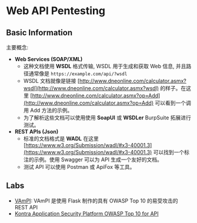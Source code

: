 # Web API Pentesting

## Basic Information

主要概念:

* **Web Services (SOAP/XML)**
  * 这种文档使用 **WSDL** 格式传输, WSDL 用于生成和获取 Web 信息, 并且路径通常像是 `https://example.com/api/?wsdl`
  * WSDL 文档就像是链接 [http://www.dneonline.com/calculator.asmx?wsdl](http://www.dneonline.com/calculator.asmx?wsdl) 的样子。在这里 [http://www.dneonline.com/calculator.asmx?op=Add](http://www.dneonline.com/calculator.asmx?op=Add) 可以看到一个调用 Add 方法的示例。
  * 为了解析这些文档可以使用使用 **SoapUI** 或 **WSDLer** BurpSuite 拓展进行测试。
* **REST APIs (Json)**
  * 标准的文档格式是 **WADL** 在这里 [https://www.w3.org/Submission/wadl/#x3-40001.3](https://www.w3.org/Submission/wadl/#x3-40001.3) 可以找到一个标注的示例。使用 Swagger 可以为 API 生成一个友好的文档。
  * 测试 API 可以使用 Postman 或 ApiFox 等工具。

## Labs

* [VAmPI](https://github.com/erev0s/VAmPI): VAmPI 是使用 Flask 制作的具有 OWASP Top 10 的易受攻击的 REST API
* [Kontra Application Security Platform OWASP Top 10 for API](https://application.security/free/owasp-top-10-API)

